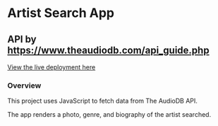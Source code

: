 # Artist Search App
## API by https://www.theaudiodb.com/api_guide.php

[View the live deployment here](https://artistbiosearch.netlify.app)

### Overview

This project uses JavaScript to fetch data from The AudioDB API.

The app renders a photo, genre, and biography of the artist searched.
